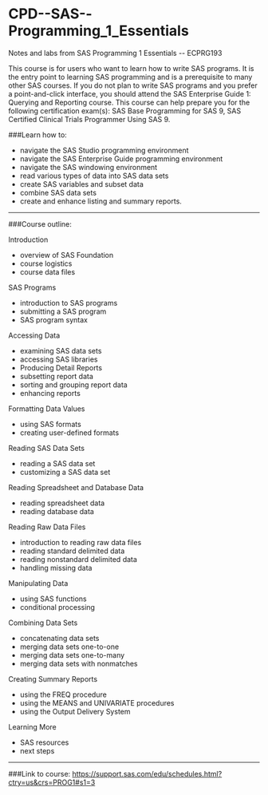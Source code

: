 # CPD--SAS--Programming_1_Essentials
Notes and labs from SAS Programming 1 Essentials -- ECPRG193

This course is for users who want to learn how to write SAS programs. It is the entry point to learning SAS programming and is a prerequisite to many other SAS courses. If you do not plan to write SAS programs and you prefer a point-and-click interface, you should attend the SAS Enterprise Guide 1: Querying and Reporting course.
This course can help prepare you for the following certification exam(s): SAS Base Programming for SAS 9, SAS Certified Clinical Trials Programmer Using SAS 9.

###Learn how to:
- navigate the SAS Studio programming environment
- navigate the SAS Enterprise Guide programming environment
- navigate the SAS windowing environment
- read various types of data into SAS data sets
- create SAS variables and subset data
- combine SAS data sets
- create and enhance listing and summary reports.

---

###Course outline:

Introduction 
- overview of SAS Foundation
- course logistics
- course data files

SAS Programs 
- introduction to SAS programs
- submitting a SAS program
- SAS program syntax

Accessing Data 
- examining SAS data sets
- accessing SAS libraries
- Producing Detail Reports 
- subsetting report data
- sorting and grouping report data
- enhancing reports

Formatting Data Values 
- using SAS formats
- creating user-defined formats

Reading SAS Data Sets 
- reading a SAS data set
- customizing a SAS data set

Reading Spreadsheet and Database Data 
- reading spreadsheet data
- reading database data

Reading Raw Data Files 
- introduction to reading raw data files
- reading standard delimited data
- reading nonstandard delimited data
- handling missing data

Manipulating Data 
- using SAS functions
- conditional processing

Combining Data Sets 
- concatenating data sets
- merging data sets one-to-one
- merging data sets one-to-many
- merging data sets with nonmatches

Creating Summary Reports 
- using the FREQ procedure
- using the MEANS and UNIVARIATE procedures
- using the Output Delivery System

Learning More 
- SAS resources
- next steps

---

###Link to course:
https://support.sas.com/edu/schedules.html?ctry=us&crs=PROG1#s1=3


